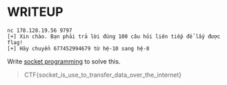 # WRITEUP

```
nc 178.128.19.56 9797
[+] Xin chào. Bạn phải trả lời đúng 100 câu hỏi liên tiếp để lấy được flag!
[+] Hãy chuyển 677452994679 từ hệ-10 sang hệ-8

```

Write [socket programming](./solve.py) to solve this.

> CTF{socket_is_use_to_transfer_data_over_the_internet}
